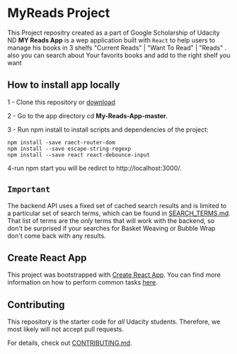 # MyReads Project
This Project repositry created as a part of Google Scholarship of Udacity ND
**MY Reads App**  is a wep application built with `React` to help users to manage his books in 3 shelfs "Current Reads" | "Want To Read" | "Reads" .
also you can search about Your favorits books and add to the right shelf you want  

## How to install app locally

1 - Clone this repository or [download](https://github.com/AymanMorsy/My-Reads-App.git)

2 - Go to the app directory cd **My-Reads-App-master**.

3 - Run npm install to install scripts and dependencies of the project:

```
npm install -save raect-router-dom
npm install --save escape-string-regexp
npm install --save react react-debounce-input
```

4-run npm start you will be redirct to  http://localhost:3000/.

## `Important`
The backend API uses a fixed set of cached search results and is limited to a particular set of search terms, which can be found in [SEARCH_TERMS.md](SEARCH_TERMS.md). That list of terms are the _only_ terms that will work with the backend, so don't be surprised if your searches for Basket Weaving or Bubble Wrap don't come back with any results.

## Create React App

This project was bootstrapped with [Create React App](https://github.com/facebookincubator/create-react-app). You can find more information on how to perform common tasks [here](https://github.com/facebookincubator/create-react-app/blob/master/packages/react-scripts/template/README.md).

## Contributing

This repository is the starter code for _all_ Udacity students. Therefore, we most likely will not accept pull requests.

For details, check out [CONTRIBUTING.md](CONTRIBUTING.md).
